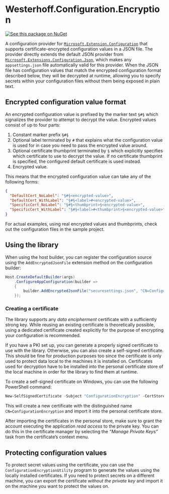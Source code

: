 # Westerhoff.Configuration.Encryption

[![See this package on NuGet](https://img.shields.io/nuget/v/Westerhoff.Configuration.Encryption.svg?style=flat-square)](https://www.nuget.org/packages/Westerhoff.Configuration.Encryption)

A configuration provider for [`Microsoft.Extension.Configuration`](https://www.nuget.org/packages/Microsoft.Extensions.Configuration) that supports certificate-encrypted configuration values in a JSON file. The provider directly extends the default JSON provider from [`Microsoft.Extensions.Configuration.Json`](https://www.nuget.org/packages/Microsoft.Extensions.Configuration.Json), which makes any `appsettings.json` file automatically valid for this provider. When the JSON file has configuration values that match the encrypted configuration format described below, they will be decrypted at runtime, allowing you to specify secrets within your configuration files without them being exposed in plain text.

## Encrypted configuration value format

An encrypted configuration value is prefixed by the marker text `§#§` which signalizes the provider to attempt to decrypt the value. Encrypted values consist of up to four parts:

1. Constant marker prefix `§#§`
2. Optional label terminated by `#` that explains what the configuration value is used for in case you need to pass the encrypted value around.
3. Optional certificate thumbprint terminated by `§` which explicitly specifies which certificate to use to decrypt the value. If no certificate thumbprint is specified, the configured default certificate is used instead.
4. Encrypted value.

This means that the encrypted configuration value can take any of the following forms:

```json
{
  "DefaultCert_NoLabel": "§#§<encrypted-value>",
  "DefaultCert_WithLabel": "§#§<label>#<encrypted-value>",
  "SpecificCert_NoLabel": "§#§<thumbprint>§<encrypted-value>",
  "SpecificCert_WithLabel": "§#§<label>#<thumbprint>§<encrypted-value>",
}
```

For actual examples, using real encrypted values and thumbprints, check out the configuration files in the sample project.

## Using the library

When using the host builder, you can register the configuration source using the `AddEncryptedJsonFile` extension method on the configuration builder:

```csharp
Host.CreateDefaultBuilder(args)
    .ConfigureAppConfiguration(builder =>
    {
        builder.AddEncryptedJsonFile("securesettings.json", "CN=ConfigurationEncryptionExample1", requireValidCertificates: false);
    });
```

### Creating a certificate

The library supports any *data encipherment* certificate with a sufficiently strong key. While reusing an existing certificate is theoretically possible, using a dedicated certificate created explicitly for the purpose of encrypting your configuration is recommended.

If you have a PKI set up, you can generate a properly signed certificate to use with the library. Otherwise, you can also create a self-signed certificate. This should be fine for production purposes too since the certificate is only used to protect data local to the machines it is installed on. Certificates used for decryption have to be installed into the personal certificate store of the local machine in order for the library to find them at runtime.

To create a self-signed certificate on Windows, you can use the following PowerShell command:

```powershell
New-SelfSignedCertificate -Subject "ConfigurationEncryption" -CertStoreLocation Cert:\LocalMachine\My -KeyLength 4096 -Type DocumentEncryptionCert
```

This will create a new certificate with the distinguished name `CN=ConfigurationEncryption` and import it into the personal certificate store.

After importing the certificates in the personal store, make sure to grant the account executing the application *read access* to the private key. You can do this in the certificate manager by selecting the _“Manage Private Keys”_ task from the certificate’s context menu.

## Protecting configuration values

To protect secret values using the certificate, you can use the `ConfigurationEncryptionUtility` program to generate the values using the locally installed certificates. If you need to protect secrets on a different machine, you can export the certificate *without the private key* and import it on the machine you want to protect the values on.
